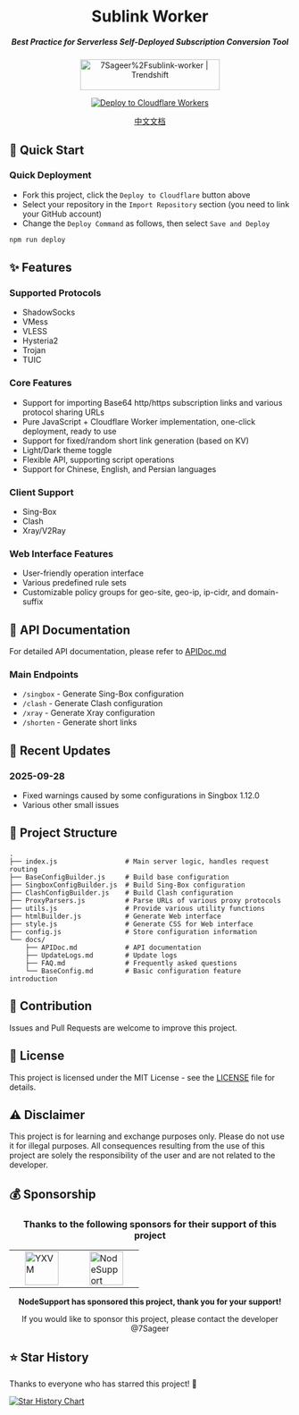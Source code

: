 <div align="center">
  <h1><b>Sublink Worker</b></h1>
  <h5><i>Best Practice for Serverless Self-Deployed Subscription Conversion Tool</i></h5>
  
  <a href="https://trendshift.io/repositories/12291" target="_blank">
    <img src="https://trendshift.io/api/badge/repositories/12291" alt="7Sageer%2Fsublink-worker | Trendshift" width="250" height="55"/>
  </a>
  
  <!-- <p>
    <a href="https://sublink-worker.sageer.me">https://sublink-worker.sageer.me</a>
  </p> -->
  <br>

  <p>
    <a href="https://dash.cloudflare.com/?to=/:account/workers-and-pages/create">
      <img src="https://deploy.workers.cloudflare.com/button" alt="Deploy to Cloudflare Workers"/>
    </a>
  </p>
  
  <p><a href="/docs/README_CN.md">中文文档</a></p>
</div>

## 🚀 Quick Start

### Quick Deployment
- Fork this project, click the `Deploy to Cloudflare` button above
- Select your repository in the `Import Repository` section (you need to link your GitHub account)
- Change the `Deploy Command` as follows, then select `Save and Deploy`
``` bash
npm run deploy
```

## ✨ Features

### Supported Protocols
- ShadowSocks
- VMess
- VLESS
- Hysteria2
- Trojan
- TUIC

### Core Features
- Support for importing Base64 http/https subscription links and various protocol sharing URLs
- Pure JavaScript + Cloudflare Worker implementation, one-click deployment, ready to use
- Support for fixed/random short link generation (based on KV)
- Light/Dark theme toggle
- Flexible API, supporting script operations
- Support for Chinese, English, and Persian languages

### Client Support
- Sing-Box
- Clash
- Xray/V2Ray

### Web Interface Features
- User-friendly operation interface
- Various predefined rule sets
- Customizable policy groups for geo-site, geo-ip, ip-cidr, and domain-suffix

## 📖 API Documentation

For detailed API documentation, please refer to [APIDoc.md](/docs/APIDoc.md)

### Main Endpoints
- `/singbox` - Generate Sing-Box configuration
- `/clash` - Generate Clash configuration
- `/xray` - Generate Xray configuration
- `/shorten` - Generate short links

## 📝 Recent Updates

### 2025-09-28

- Fixed warnings caused by some configurations in Singbox 1.12.0
- Various other small issues

## 🔧 Project Structure

```
.
├── index.js                 # Main server logic, handles request routing
├── BaseConfigBuilder.js     # Build base configuration
├── SingboxConfigBuilder.js  # Build Sing-Box configuration
├── ClashConfigBuilder.js    # Build Clash configuration
├── ProxyParsers.js          # Parse URLs of various proxy protocols
├── utils.js                 # Provide various utility functions
├── htmlBuilder.js           # Generate Web interface
├── style.js                 # Generate CSS for Web interface
├── config.js                # Store configuration information
└── docs/
    ├── APIDoc.md            # API documentation
    ├── UpdateLogs.md        # Update logs
    ├── FAQ.md               # Frequently asked questions
    └── BaseConfig.md        # Basic configuration feature introduction
```

## 🤝 Contribution

Issues and Pull Requests are welcome to improve this project.

## 📄 License

This project is licensed under the MIT License - see the [LICENSE](LICENSE) file for details.

## ⚠️ Disclaimer

This project is for learning and exchange purposes only. Please do not use it for illegal purposes. All consequences resulting from the use of this project are solely the responsibility of the user and are not related to the developer.

## 💰 Sponsorship

<div align="center">
  <h3>Thanks to the following sponsors for their support of this project</h3>
<table border="0">
  <tr>
    <td>
      <a href="https://yxvm.com/" target="_blank" title="YXVM">
        <img src="https://image.779477.xyz/yxvm.png" alt="YXVM" height="60" hspace="20"/>
      </a>
    </td>
    <td>
      <a href="https://github.com/NodeSeekDev/NodeSupport" target="_blank" title="NodeSupport">
        <img src="https://image.779477.xyz/ns.png" alt="NodeSupport" height="60" hspace="20"/>
      </a>
    </td>
  </tr>
</table>
  <p><b>NodeSupport has sponsored this project, thank you for your support!</b></p>
  <p>If you would like to sponsor this project, please contact the developer <a href="https://github.com/7Sageer" style="text-decoration: none;">@7Sageer</a></p>
</div>

## ⭐ Star History

Thanks to everyone who has starred this project! 🌟

<a href="https://star-history.com/#7Sageer/sublink-worker&Date">
 <picture>
   <source media="(prefers-color-scheme: dark)" srcset="https://api.star-history.com/svg?repos=7Sageer/sublink-worker&type=Date&theme=dark" />
   <source media="(prefers-color-scheme: light)" srcset="https://api.star-history.com/svg?repos=7Sageer/sublink-worker&type=Date" />
   <img alt="Star History Chart" src="https://api.star-history.com/svg?repos=7Sageer/sublink-worker&type=Date" />
 </picture>
</a>


